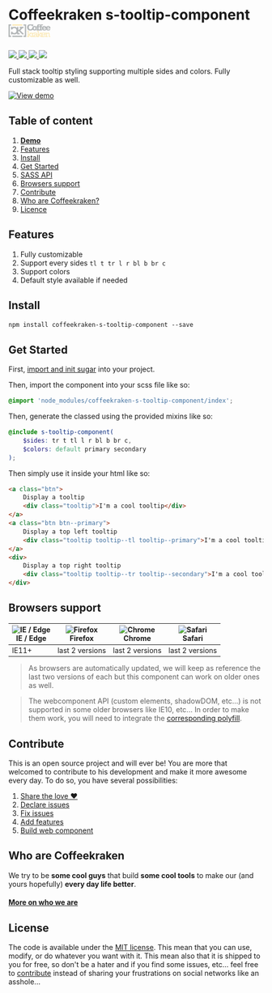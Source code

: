 # Coffeekraken s-tooltip-component <img src=".resources/coffeekraken-logo.jpg" height="25px" />

<p>
	<!-- <a href="https://travis-ci.org/coffeekraken/s-tooltip-component">
		<img src="https://img.shields.io/travis/coffeekraken/s-tooltip-component.svg?style=flat-square" />
	</a> -->
	<a href="https://www.npmjs.com/package/coffeekraken-s-tooltip-component">
		<img src="https://img.shields.io/npm/v/coffeekraken-s-tooltip-component.svg?style=flat-square" />
	</a>
	<a href="https://github.com/coffeekraken/s-tooltip-component/blob/master/LICENSE.txt">
		<img src="https://img.shields.io/npm/l/coffeekraken-s-tooltip-component.svg?style=flat-square" />
	</a>
	<!-- <a href="https://github.com/coffeekraken/s-tooltip-component">
		<img src="https://img.shields.io/npm/dt/coffeekraken-s-tooltip-component.svg?style=flat-square" />
	</a>
	<a href="https://github.com/coffeekraken/s-tooltip-component">
		<img src="https://img.shields.io/github/forks/coffeekraken/s-tooltip-component.svg?style=social&label=Fork&style=flat-square" />
	</a>
	<a href="https://github.com/coffeekraken/s-tooltip-component">
		<img src="https://img.shields.io/github/stars/coffeekraken/s-tooltip-component.svg?style=social&label=Star&style=flat-square" />
	</a> -->
	<a href="https://twitter.com/coffeekrakenio">
		<img src="https://img.shields.io/twitter/url/http/coffeekrakenio.svg?style=social&style=flat-square" />
	</a>
	<a href="http://coffeekraken.io">
		<img src="https://img.shields.io/twitter/url/http/shields.io.svg?style=flat-square&label=coffeekraken.io&colorB=f2bc2b&style=flat-square" />
	</a>
</p>

Full stack tooltip styling supporting multiple sides and colors. Fully customizable as well.

[![View demo](http://components.coffeekraken.io/assets/img/view-demo.png)](http://components.coffeekraken.io/app/s-tooltip-component)

## Table of content

1. **[Demo](http://components.coffeekraken.io/app/s-tooltip-component)**
2. [Features](#readme-features)
3. [Install](#readme-install)
4. [Get Started](#readme-get-started)
5. [SASS API](doc/sass)
6. [Browsers support](#readme-browsers-support)
7. [Contribute](#readme-contribute)
8. [Who are Coffeekraken?](#readme-who-are-coffeekraken)
9. [Licence](#readme-license)

<a name="readme-features"></a>
## Features

1. Fully customizable
2. Support every sides `tl t tr l r bl b br c`
3. Support colors
4. Default style available if needed

<a name="readme-install"></a>
## Install

```
npm install coffeekraken-s-tooltip-component --save
```

<a name="readme-get-started"></a>
## Get Started

First, [import and init sugar](https://github.com/coffeekraken/sugar) into your project.

Then, import the component into your scss file like so:

```scss
@import 'node_modules/coffeekraken-s-tooltip-component/index';
```

Then, generate the classed using the provided mixins like so:

```scss
@include s-tooltip-component(
	$sides: tr t tl l r bl b br c,
	$colors: default primary secondary
);
```

Then simply use it inside your html like so:

```html
<a class="btn">
	Display a tooltip
	<div class="tooltip">I'm a cool tooltip</div>
</a>
<a class="btn btn--primary">
	Display a top left tooltip
	<div class="tooltip tooltip--tl tooltip--primary">I'm a cool tooltip</div>
</a>
<div>
	Display a top right tooltip
	<div class="tooltip tooltip--tr tooltip--secondary">I'm a cool tooltip</div>
</div>
```

<a id="readme-browsers-support"></a>
## Browsers support

| <img src="https://raw.githubusercontent.com/godban/browsers-support-badges/master/src/images/edge.png" alt="IE / Edge" width="16px" height="16px" /></br>IE / Edge | <img src="https://raw.githubusercontent.com/godban/browsers-support-badges/master/src/images/firefox.png" alt="Firefox" width="16px" height="16px" /></br>Firefox | <img src="https://raw.githubusercontent.com/godban/browsers-support-badges/master/src/images/chrome.png" alt="Chrome" width="16px" height="16px" /></br>Chrome | <img src="https://raw.githubusercontent.com/godban/browsers-support-badges/master/src/images/safari.png" alt="Safari" width="16px" height="16px" /></br>Safari |
| --------- | --------- | --------- | --------- |
| IE11+ | last 2 versions| last 2 versions| last 2 versions

> As browsers are automatically updated, we will keep as reference the last two versions of each but this component can work on older ones as well.

> The webcomponent API (custom elements, shadowDOM, etc...) is not supported in some older browsers like IE10, etc... In order to make them work, you will need to integrate the [corresponding polyfill](https://www.webcomponents.org/polyfills).

<a id="readme-contribute"></a>
## Contribute

This is an open source project and will ever be! You are more that welcomed to contribute to his development and make it more awesome every day.
To do so, you have several possibilities:

1. [Share the love ❤️](https://github.com/Coffeekraken/coffeekraken/blob/master/contribute.md#contribute-share-the-love)
2. [Declare issues](https://github.com/Coffeekraken/coffeekraken/blob/master/contribute.md#contribute-declare-issues)
3. [Fix issues](https://github.com/Coffeekraken/coffeekraken/blob/master/contribute.md#contribute-fix-issues)
4. [Add features](https://github.com/Coffeekraken/coffeekraken/blob/master/contribute.md#contribute-add-features)
5. [Build web component](https://github.com/Coffeekraken/coffeekraken/blob/master/contribute.md#contribute-build-web-component)

<a id="readme-who-are-coffeekraken"></a>
## Who are Coffeekraken

We try to be **some cool guys** that build **some cool tools** to make our (and yours hopefully) **every day life better**.  

#### [More on who we are](https://github.com/Coffeekraken/coffeekraken/blob/master/who-are-we.md)

<a id="readme-license"></a>
## License

The code is available under the [MIT license](LICENSE.txt). This mean that you can use, modify, or do whatever you want with it. This mean also that it is shipped to you for free, so don't be a hater and if you find some issues, etc... feel free to [contribute](https://github.com/Coffeekraken/coffeekraken/blob/master/contribute.md) instead of sharing your frustrations on social networks like an asshole...
